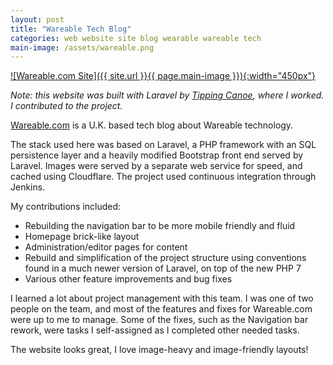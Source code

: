 ```yaml
---
layout: post
title: "Wareable Tech Blog"
categories: web website site blog wearable wareable tech
main-image: /assets/wareable.png
---
```


[![Wareable.com Site]({{ site.url }}{{ page.main-image }}){:width="450px"}](https://www.wareable.com)

_Note: this website was built with Laravel by [Tipping Canoe](http://www.tippingcanoe.com), where I worked. I contributed to the project._

[Wareable.com](https://www.wareable.com) is a U.K. based tech blog about Wareable technology.

The stack used here was based on Laravel, a PHP framework with an SQL persistence layer and a heavily modified Bootstrap front end served by Laravel. Images were served by a separate web service for speed, and cached using Cloudflare. The project used continuous integration through Jenkins.

My contributions included:  
- Rebuilding the navigation bar to be more mobile friendly and fluid
- Homepage brick-like layout
- Administration/editor pages for content
- Rebuild and simplification of the project structure using conventions found in a much newer version of Laravel, on top of the new PHP 7
- Various other feature improvements and bug fixes

I learned a lot about project management with this team. I was one of two people on the team, and most of the features and fixes for Wareable.com were up to me to manage. Some of the fixes, such as the Navigation bar rework, were tasks I self-assigned as I completed other needed tasks.

The website looks great, I love image-heavy and image-friendly layouts!
